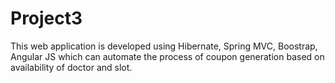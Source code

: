 # Project3

This web application is developed using Hibernate, Spring MVC, Boostrap, Angular JS which can automate the process of coupon generation based on availability of doctor and slot.
